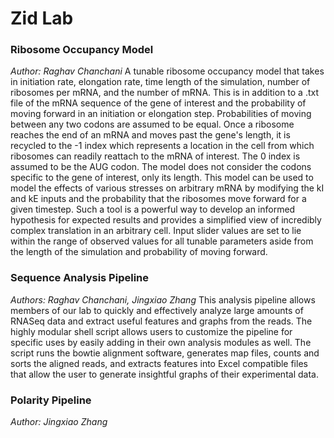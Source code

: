 # Zid Lab
### Ribosome Occupancy Model
_Author: Raghav Chanchani_
  A tunable ribosome occupancy model that takes in initiation rate, elongation rate, time length of the simulation, number of ribosomes per mRNA, and the number of mRNA. This is in addition to a .txt file of the mRNA sequence of the gene of interest and the probability of moving forward in an initiation or elongation step. Probabilities of moving between any two codons are assumed to be equal. Once a ribosome reaches the end of an mRNA and moves past the gene's length, it is recycled to the -1 index which represents a location in the cell from which ribosomes can readily reattach to the mRNA of interest. The 0 index is assumed to be the AUG codon. The model does not consider the codons specific to the gene of interest, only its length.
  This model can be used to model the effects of various stresses on arbitrary mRNA by modifying the kI and kE inputs and the probability that the ribosomes move forward for a given timestep. Such a tool is a powerful way to develop an informed hypothesis for expected results and provides a simplified view of incredibly complex translation in an arbitrary cell. Input slider values are set to lie within the range of observed values for all tunable parameters aside from the length of the simulation and probability of moving forward.

### Sequence Analysis Pipeline
_Authors: Raghav Chanchani, Jingxiao Zhang_
  This analysis pipeline allows members of our lab to quickly and effectively analyze large amounts of RNASeq data and extract useful features and graphs from the reads. The highly modular shell script allows users to customize the pipeline for specific uses by easily adding in their own analysis modules as well. The script runs the bowtie alignment software, generates map files, counts and sorts the aligned reads, and extracts features into Excel compatible files that allow the user to generate insightful graphs of their experimental data.
 
### Polarity Pipeline
_Author: Jingxiao Zhang_
